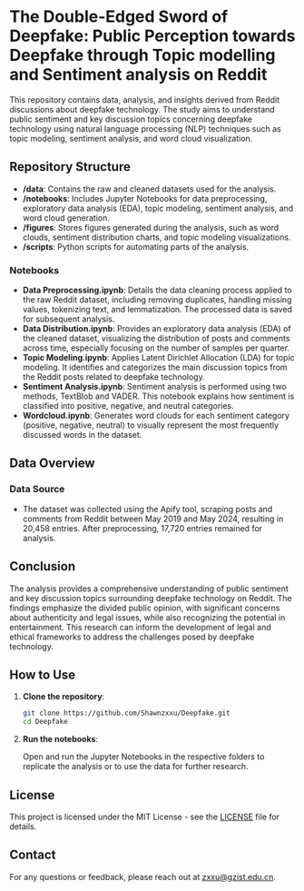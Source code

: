 # The Double-Edged Sword of Deepfake: Public Perception towards Deepfake through Topic modelling and Sentiment analysis on Reddit

This repository contains data, analysis, and insights derived from Reddit discussions about deepfake technology. The study aims to understand public sentiment and key discussion topics concerning deepfake technology using natural language processing (NLP) techniques such as topic modeling, sentiment analysis, and word cloud visualization.

## Repository Structure

- **/data**: Contains the raw and cleaned datasets used for the analysis.
- **/notebooks**: Includes Jupyter Notebooks for data preprocessing, exploratory data analysis (EDA), topic modeling, sentiment analysis, and word cloud generation.
- **/figures**: Stores figures generated during the analysis, such as word clouds, sentiment distribution charts, and topic modeling visualizations.
- **/scripts**: Python scripts for automating parts of the analysis.

### Notebooks

- **Data Preprocessing.ipynb**: Details the data cleaning process applied to the raw Reddit dataset, including removing duplicates, handling missing values, tokenizing text, and lemmatization. The processed data is saved for subsequent analysis.
- **Data Distribution.ipynb**: Provides an exploratory data analysis (EDA) of the cleaned dataset, visualizing the distribution of posts and comments across time, especially focusing on the number of samples per quarter.
- **Topic Modeling.ipynb**: Applies Latent Dirichlet Allocation (LDA) for topic modeling. It identifies and categorizes the main discussion topics from the Reddit posts related to deepfake technology.
- **Sentiment Analysis.ipynb**: Sentiment analysis is performed using two methods, TextBlob and VADER. This notebook explains how sentiment is classified into positive, negative, and neutral categories.
- **Wordcloud.ipynb**: Generates word clouds for each sentiment category (positive, negative, neutral) to visually represent the most frequently discussed words in the dataset.

## Data Overview

### Data Source

- The dataset was collected using the Apify tool, scraping posts and comments from Reddit between May 2019 and May 2024, resulting in 20,458 entries. After preprocessing, 17,720 entries remained for analysis.


## Conclusion

The analysis provides a comprehensive understanding of public sentiment and key discussion topics surrounding deepfake technology on Reddit. The findings emphasize the divided public opinion, with significant concerns about authenticity and legal issues, while also recognizing the potential in entertainment. This research can inform the development of legal and ethical frameworks to address the challenges posed by deepfake technology.

## How to Use

1. **Clone the repository**:

    ```bash
    git clone https://github.com/Shawnzxxu/Deepfake.git
    cd Deepfake
    ```

2. **Run the notebooks**:

    Open and run the Jupyter Notebooks in the respective folders to replicate the analysis or to use the data for further research.

## License

This project is licensed under the MIT License - see the [LICENSE](LICENSE) file for details.

## Contact

For any questions or feedback, please reach out at zxxu@gzist.edu.cn.

